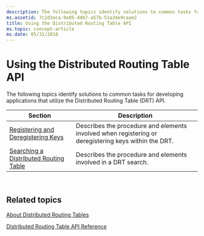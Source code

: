 ```yaml
---
description: The following topics identify solutions to common tasks for developing applications that utilize the Distributed Routing Table (DRT) API.
ms.assetid: 7c2d3aca-9e05-44b7-a57b-51a34e9caae2
title: Using the Distributed Routing Table API
ms.topic: concept-article
ms.date: 05/31/2018
---
```


# Using the Distributed Routing Table API

The following topics identify solutions to common tasks for developing applications that utilize the Distributed Routing Table (DRT) API.



| Section                                                                            | Description                                                                                          |
|------------------------------------------------------------------------------------|------------------------------------------------------------------------------------------------------|
| [Registering and Deregistering Keys](registering-and-deregistering-keys.md)       | Describes the procedure and elements involved when registering or deregistering keys within the DRT. |
| [Searching a Distributed Routing Table](searching-a-distributed-routing-table.md) | Describes the procedure and elements involved in a DRT search.                                       |



 

## Related topics

<dl> <dt>

[About Distributed Routing Tables](about-distributed-routing-tables.md)
</dt> <dt>

[Distributed Routing Table API Reference](distributed-routing-table-api-reference.md)
</dt> </dl>

 

 



